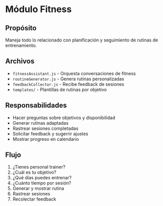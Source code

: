 # Módulo Fitness

## Propósito
Maneja todo lo relacionado con planificación y seguimiento de rutinas de entrenamiento.

## Archivos
- `fitnessAssistant.js` - Orquesta conversaciones de fitness
- `routineGenerator.js` - Genera rutinas personalizadas
- `feedbackCollector.js` - Recibe feedback de sesiones
- `templates/` - Plantillas de rutinas por objetivo

## Responsabilidades
- Hacer preguntas sobre objetivos y disponibilidad
- Generar rutinas adaptadas
- Rastrear sesiones completadas
- Solicitar feedback y sugerrir ajustes
- Mostrar progreso en calendario

## Flujo
1. ¿Tienes personal trainer?
2. ¿Cuál es tu objetivo?
3. ¿Qué días puedes entrenar?
4. ¿Cuánto tiempo por sesión?
5. Generar y mostrar rutina
6. Rastrear sesiones
7. Recolectar feedback
